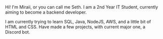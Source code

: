 Hi! I'm Miraii, or you can call me Seth. I am a 2nd Year IT Student, currently aiming to become a backend developer.

I am currently trying to learn SQL, Java, NodeJS, AWS, and a little bit of HTML and CSS.
Have made a few projects, with current major one, a Discord bot.
